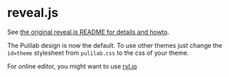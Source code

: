 # reveal.js

See [the original reveal.js README for details and howto](https://github.com/hakimel/reveal.js#readmore).

The Pulilab design is now the default. To use  other themes just change the `id=theme` stylesheet from `pulilab.css` to the css of your theme.

For online editor, you might want to use [rvl.io](http://rvl.io)